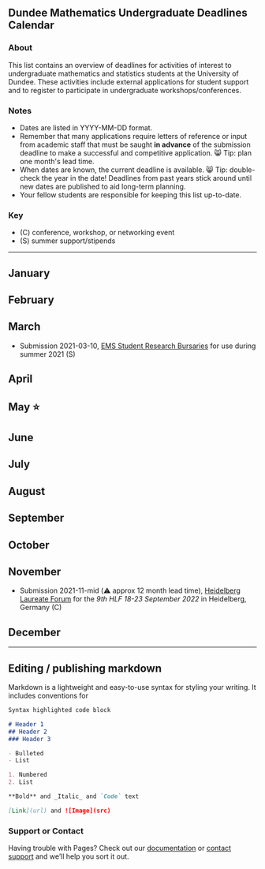## Dundee Mathematics Undergraduate Deadlines Calendar 

### About
This list contains an overview of deadlines for activities of interest to undergraduate mathematics and statistics students at the University of Dundee. These activities include external applications for student support and to register to participate in undergraduate workshops/conferences.

### Notes
- Dates are listed in YYYY-MM-DD format. 
- Remember that many applications require letters of reference or input from academic staff that must be saught **in advance** of the submission deadline to make a successful and competitive application. 😸 Tip: plan one month's lead time. 
- When dates are known, the current deadline is available. 😸 Tip: double-check the year in the date! Deadlines from past years stick around until new dates are published to aid long-term planning.
- Your fellow students are responsible for keeping this list up-to-date.

### Key
- (C) conference, workshop, or networking event 
- (S) summer support/stipends

---

## January

## February

## March

- Submission 2021-03-10, [EMS Student Research Bursaries](http://www.ems.ac.uk/funding/ems-student-research-bursaries) for use during summer 2021 (S)

## April


## May ⭐


## June


## July


## August


## September


## October


## November

- Submission 2021-11-mid (⚠️ approx 12 month lead time), [Heidelberg Laureate Forum](https://www.heidelberg-laureate-forum.org/) for the *9th HLF 18-23 September 2022* in Heidelberg, Germany (C) 


## December

---

## Editing / publishing markdown 

Markdown is a lightweight and easy-to-use syntax for styling your writing. It includes conventions for

```markdown
Syntax highlighted code block

# Header 1
## Header 2
### Header 3

- Bulleted
- List

1. Numbered
2. List

**Bold** and _Italic_ and `Code` text

[Link](url) and ![Image](src)
```

### Support or Contact

Having trouble with Pages? Check out our [documentation](https://docs.github.com/categories/github-pages-basics/) or [contact support](https://support.github.com/contact) and we’ll help you sort it out.
